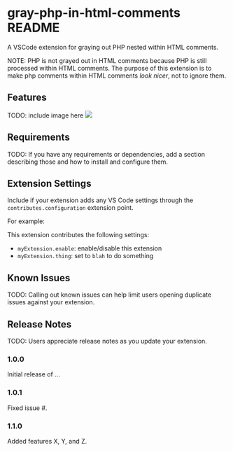 # gray-php-in-html-comments README

A VSCode extension for graying out PHP nested within HTML comments.

NOTE: PHP is not grayed out in HTML comments because PHP is still processed within HTML comments. The purpose of this extension is
to make php comments within HTML comments _look nicer_, not to ignore them.

## Features

TODO: include image here
![](https://github.com/parkernilson/vsc-gray-php-in-html/docs/gray-php-in-html-comment.gif)

## Requirements

TODO: If you have any requirements or dependencies, add a section describing those and how to install and configure them.

## Extension Settings

Include if your extension adds any VS Code settings through the `contributes.configuration` extension point.

For example:

This extension contributes the following settings:

* `myExtension.enable`: enable/disable this extension
* `myExtension.thing`: set to `blah` to do something

## Known Issues

TODO: Calling out known issues can help limit users opening duplicate issues against your extension.

## Release Notes

TODO: Users appreciate release notes as you update your extension.

### 1.0.0

Initial release of ...

### 1.0.1

Fixed issue #.

### 1.1.0

Added features X, Y, and Z.

